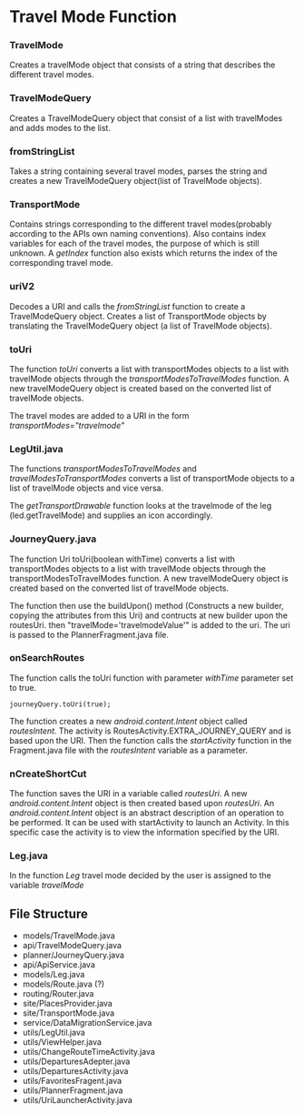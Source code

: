 # Travel Mode Function

### TravelMode
Creates a travelMode object that consists of a string that describes the different travel modes. 

### TravelModeQuery
Creates a TravelModeQuery object that consist of a list with travelModes and adds modes to the list. 

### fromStringList
Takes a string containing several travel modes, parses the string and creates a new TravelModeQuery object(list of TravelMode objects).  

### TransportMode
Contains strings corresponding to the different travel modes(probably according to the APIs own naming conventions). Also contains index variables for each of the travel modes, the purpose of which is still unknown. A *getIndex* function also exists which returns the index of the corresponding travel mode. 

### uriV2
Decodes a URI and calls the *fromStringList* function to create a TravelModeQuery object. Creates a list of TransportMode objects by translating the TravelModeQuery object (a list of TravelMode objects).

### toUri

The function *toUri* converts a list with transportModes objects to a list with travelMode objects through the *transportModesToTravelModes* function. A new travelModeQuery object is created based on the converted list of travelMode objects. 

The travel modes are added to a URI in the form *transportModes="travelmode"*

### LegUtil.java
The functions *transportModesToTravelModes* and *travelModesToTransportModes* converts a list of transportMode objects to a list of travelMode objects and vice versa.  

The *getTransportDrawable* function looks at the travelmode of the leg (led.getTravelMode) and supplies an icon accordingly. 

### JourneyQuery.java
The function Uri toUri(boolean withTime) converts a list with transportModes objects to a list with travelMode objects through the transportModesToTravelModes function. A new travelModeQuery object is created based on the converted list of travelMode objects. 

The function then use the buildUpon() method (Constructs a new builder, copying the attributes from this Uri) and contructs at new builder upon the routesUri. then "travelMode='travelmodeValue'" is added to the uri. The uri is passed to the PlannerFragment.java file.


### onSearchRoutes
The function calls the toUri function with parameter *withTime* parameter set to true. 

```
journeyQuery.toUri(true);
```
The function creates a new *android.content.Intent* object called *routesIntent*. The activity is RoutesActivity.EXTRA_JOURNEY_QUERY and is based upon the URI. Then the function calls  the *startActivity* function in the Fragment.java file with the *routesIntent* variable as a parameter. 

### nCreateShortCut
The function saves the URI in a variable called *routesUri*. A new *android.content.Intent* object is then created based upon *routesUri*. An *android.content.Intent* object is an abstract description of an operation to be performed. It can be used with startActivity to launch an Activity. In this specific case the activity is to view the information specified by the URI. 

### Leg.java
In the function *Leg* travel mode decided by the user is assigned to the variable *travelMode* 

 


## File Structure

* models/TravelMode.java
* api/TravelModeQuery.java
* planner/JourneyQuery.java
* api/ApiService.java
* models/Leg.java
* models/Route.java (?)
* routing/Router.java 
* site/PlacesProvider.java
* site/TransportMode.java
* service/DataMigrationService.java
* utils/LegUtil.java
* utils/ViewHelper.java
* utils/ChangeRouteTimeActivity.java
* utils/DeparturesAdepter.java
* utils/DeparturesActivity.java
* utils/FavoritesFragent.java
* utils/PlannerFragment.java
* utils/UriLauncherActivity.java



